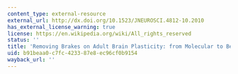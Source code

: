 ```yaml
---
content_type: external-resource
external_url: http://dx.doi.org/10.1523/JNEUROSCI.4812-10.2010
has_external_license_warning: true
license: https://en.wikipedia.org/wiki/All_rights_reserved
status: ''
title: 'Removing Brakes on Adult Brain Plasticity: from Molecular to Behavioral Interventions'
uid: b91beaa0-c7fc-4233-87e8-ec96cf0b9154
wayback_url: ''
---
```

